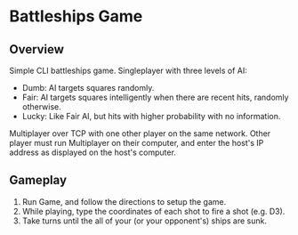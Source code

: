 # Battleships Game

## Overview

Simple CLI battleships game.
Singleplayer with three levels of AI:
* Dumb: AI targets squares randomly.
* Fair: AI targets squares intelligently when there are recent hits, randomly otherwise.
* Lucky: Like Fair AI, but hits with higher probability with no information.

Multiplayer over TCP with one other player on the same network.
Other player must run Multiplayer on their computer, and enter the host's IP address as displayed on the host's computer.

## Gameplay

1. Run Game, and follow the directions to setup the game.
2. While playing, type the coordinates of each shot to fire a shot (e.g. D3).
3. Take turns until the all of your (or your opponent's) ships are sunk.
